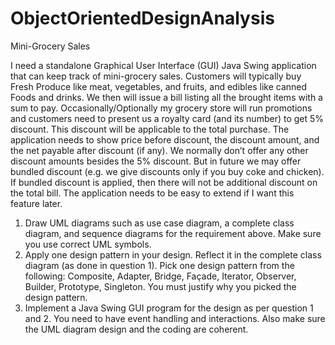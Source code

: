 # ObjectOrientedDesignAnalysis
Mini-Grocery Sales

I need a standalone Graphical User Interface (GUI) Java Swing application that can keep track of mini-grocery sales. Customers will typically buy Fresh Produce like meat, vegetables, and fruits, and edibles like canned Foods and drinks. We then will issue a bill listing all the brought items with a sum to pay. Occasionally/Optionally my grocery store will run promotions and customers need to present us a royalty card (and its number) to get 5% discount. This discount will be applicable to the total purchase. The application needs to show price before discount, the discount amount, and the net payable after discount (if any). We normally don’t offer any other discount amounts besides the 5% discount. But in future we may offer bundled discount (e.g. we give discounts only if you buy coke and chicken). If bundled discount is applied, then there will not be additional discount on the total bill. The application needs to be easy to extend if I want this feature later. 

1.	Draw UML diagrams such as use case diagram, a complete class diagram, and sequence diagrams for the requirement above. Make sure you use correct UML symbols. 
2.	Apply one design pattern in your design. Reflect it in the complete class diagram (as done in question 1). Pick one design pattern from the following:  Composite, Adapter, Bridge, Façade, Iterator, Observer, Builder, Prototype, Singleton. You must justify why you picked the design pattern. 
3.	Implement a Java Swing GUI program for the design as per question 1 and 2. You need to have event handling and interactions. Also make sure the UML diagram design and the coding are coherent.  

